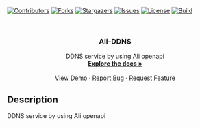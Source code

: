 <div id="top"></div>

<!-- PROJECT SHIELDS -->
[![Contributors][contributors-shield]][contributors-url]
[![Forks][forks-shield]][forks-url]
[![Stargazers][stars-shield]][stars-url]
[![Issues][issues-shield]][issues-url]
[![License][license-shield]][license-url]
[![Build][build-shield]][build-url]


<!-- PROJECT LOGO -->
<br />
<div align="center">
<!--   <a href="https://github.com/hominsu/Ali-DDNS">
    <img src="images/logo.png" alt="Logo" width="80" height="80">
  </a> -->

<h3 align="center">Ali-DDNS</h3>

  <p align="center">
    DDNS service by using Ali openapi
    <br />
    <a href="https://github.com/hominsu/Ali-DDNS"><strong>Explore the docs »</strong></a>
    <br />
    <br />
    <a href="https://github.com/hominsu/Ali-DDNS">View Demo</a>
    ·
    <a href="https://github.com/hominsu/Ali-DDNS/issues">Report Bug</a>
    ·
    <a href="https://github.com/hominsu/Ali-DDNS/issues">Request Feature</a>
  </p>
</div>

## Description

DDNS service by using Ali openapi

<!-- MARKDOWN LINKS & IMAGES -->
<!-- https://www.markdownguide.org/basic-syntax/#reference-style-links -->

[contributors-shield]: https://img.shields.io/github/contributors/hominsu/XFileCrypt.svg?style=for-the-badge
[contributors-url]: https://github.com/hominsu/Ali-DDNS/graphs/contributors
[forks-shield]: https://img.shields.io/github/forks/hominsu/Ali-DDNS.svg?style=for-the-badge
[forks-url]: https://github.com/hominsu/Ali-DDNS/network/members
[stars-shield]: https://img.shields.io/github/stars/hominsu/Ali-DDNS.svg?style=for-the-badge
[stars-url]: https://github.com/hominsu/Ali-DDNS/stargazers
[issues-shield]: https://img.shields.io/github/issues/hominsu/Ali-DDNS.svg?style=for-the-badge
[issues-url]: https://github.com/hominsu/Ali-DDNS/issues
[license-shield]: https://img.shields.io/github/license/hominsu/Ali-DDNS.svg?style=for-the-badge
[license-url]: https://github.com/hominsu/Ali-DDNS/blob/master/LICENSE
[build-shield]: https://img.shields.io/github/workflow/status/hominsu/Ali-DDNS/CodeQL%20Analysis?style=for-the-badge
[build-url]: https://github.com/hominsu/Ali-DDNS/actions/workflows/code_ql_analysis.yml
